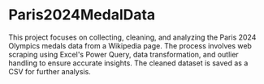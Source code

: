 # Paris2024MedalData
This project focuses on collecting, cleaning, and analyzing the Paris 2024 Olympics medals data from a Wikipedia page. The process involves web scraping using Excel's Power Query, data transformation, and outlier handling to ensure accurate insights. The cleaned dataset is saved as a CSV for further analysis.
